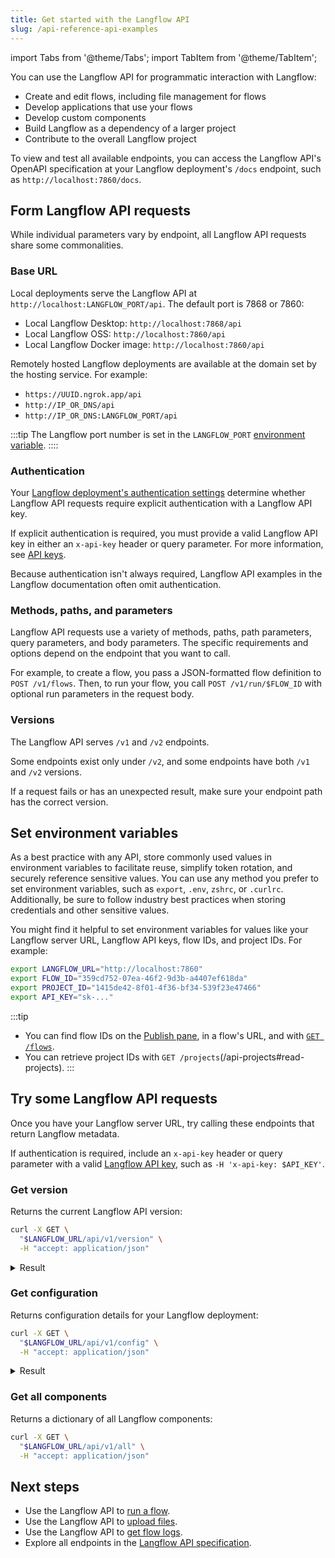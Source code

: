 ```yaml
---
title: Get started with the Langflow API
slug: /api-reference-api-examples
---
```


import Tabs from '@theme/Tabs';
import TabItem from '@theme/TabItem';

You can use the Langflow API for programmatic interaction with Langflow:

* Create and edit flows, including file management for flows
* Develop applications that use your flows
* Develop custom components
* Build Langflow as a dependency of a larger project
* Contribute to the overall Langflow project

To view and test all available endpoints, you can access the Langflow API's OpenAPI specification at your Langflow deployment's `/docs` endpoint, such as `http://localhost:7860/docs`.

## Form Langflow API requests

While individual parameters vary by endpoint, all Langflow API requests share some commonalities.

### Base URL

Local deployments serve the Langflow API at `http://localhost:LANGFLOW_PORT/api`.
The default port is 7868 or 7860:

* Local Langflow Desktop: `http://localhost:7868/api`
* Local Langflow OSS: `http://localhost:7860/api`
* Local Langflow Docker image: `http://localhost:7860/api`

Remotely hosted Langflow deployments are available at the domain set by the hosting service.
For example:

* `https://UUID.ngrok.app/api`
* `http://IP_OR_DNS/api`
* `http://IP_OR_DNS:LANGFLOW_PORT/api`

:::tip
The Langflow port number is set in the `LANGFLOW_PORT` [environment variable](/environment-variables).
::::

### Authentication

Your [Langflow deployment's authentication settings](/configuration-authentication) determine whether Langflow API requests require explicit authentication with a Langflow API key.

If explicit authentication is required, you must provide a valid Langflow API key in either an `x-api-key` header or query parameter.
For more information, see [API keys](/configuration-api-keys).

Because authentication isn't always required, Langflow API examples in the Langflow documentation often omit authentication.

### Methods, paths, and parameters

Langflow API requests use a variety of methods, paths, path parameters, query parameters, and body parameters.
The specific requirements and options depend on the endpoint that you want to call.

For example, to create a flow, you pass a JSON-formatted flow definition to `POST /v1/flows`.
Then, to run your flow, you call `POST /v1/run/$FLOW_ID` with optional run parameters in the request body.

### Versions

The Langflow API serves `/v1` and `/v2` endpoints.

Some endpoints exist only under `/v2`, and some endpoints have both `/v1` and `/v2` versions.

If a request fails or has an unexpected result, make sure your endpoint path has the correct version.

## Set environment variables

As a best practice with any API, store commonly used values in environment variables to facilitate reuse, simplify token rotation, and securely reference sensitive values.
You can use any method you prefer to set environment variables, such as `export`, `.env`, `zshrc`, or `.curlrc`.
Additionally, be sure to follow industry best practices when storing credentials and other sensitive values.

You might find it helpful to set environment variables for values like your Langflow server URL, Langflow API keys, flow IDs, and project IDs.
For example:

```bash
export LANGFLOW_URL="http://localhost:7860"
export FLOW_ID="359cd752-07ea-46f2-9d3b-a4407ef618da"
export PROJECT_ID="1415de42-8f01-4f36-bf34-539f23e47466"
export API_KEY="sk-..."
```

:::tip
- You can find flow IDs on the [Publish pane](/concepts-publish), in a flow's URL, and with [`GET /flows`](/api-flows#read-flows).
- You can retrieve project IDs with `GET /projects`(/api-projects#read-projects).
:::

## Try some Langflow API requests

Once you have your Langflow server URL, try calling these endpoints that return Langflow metadata.

If authentication is required, include an `x-api-key` header or query parameter with a valid [Langflow API key](/configuration-api-keys), such as `-H 'x-api-key: $API_KEY'`.

### Get version

Returns the current Langflow API version:

```bash
curl -X GET \
  "$LANGFLOW_URL/api/v1/version" \
  -H "accept: application/json"
```

<details>
<summary>Result</summary>
```text
{
    "version": "1.1.1",
    "main_version": "1.1.1",
    "package": "Langflow"
}
```
</details>

### Get configuration

Returns configuration details for your Langflow deployment:

```bash
curl -X GET \
  "$LANGFLOW_URL/api/v1/config" \
  -H "accept: application/json"
```

<details>
<summary>Result</summary>
```json
{
  "feature_flags": {
    "mvp_components": false
  },
  "frontend_timeout": 0,
  "auto_saving": true,
  "auto_saving_interval": 1000,
  "health_check_max_retries": 5,
  "max_file_size_upload": 100
}
```
</details>

### Get all components

Returns a dictionary of all Langflow components:

```bash
curl -X GET \
  "$LANGFLOW_URL/api/v1/all" \
  -H "accept: application/json"
```

## Next steps

- Use the Langflow API to [run a flow](/api-flows-run).
- Use the Langflow API to [upload files](/api-files).
- Use the Langflow API to [get flow logs](/api-logs).
- Explore all endpoints in the [Langflow API specification](/api).